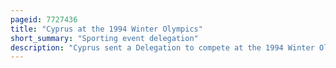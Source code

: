 ```yaml
---
pageid: 7727436
title: "Cyprus at the 1994 Winter Olympics"
short_summary: "Sporting event delegation"
description: "Cyprus sent a Delegation to compete at the 1994 Winter Olympics in Lillehammer, Norway from 12–27 February 1994. This was cyprus fifth consecutive Appearance at a Winter Olympic Games since their Debut at the Winter Olympics in 1980. The Delegation from Cyprus sent to lillehammer consisted of only one Alpine Skier Karolina Fotiadou. In the Women's super-g she came in 46th Place."
---
```


